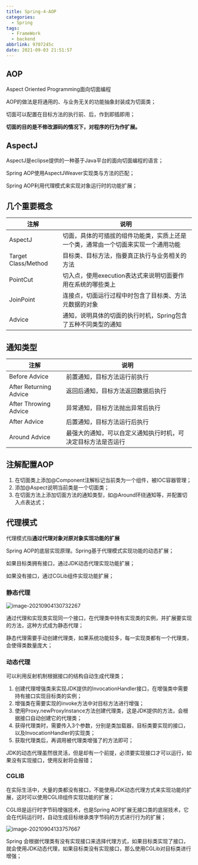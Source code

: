 ```yaml
---
title: Spring-4-AOP
categories:
  - Spring
tags:
  - FrameWork
  - backend
abbrlink: 9707245c
date: 2021-09-03 21:51:57
---
```


## AOP

Aspect Oriented Programming面向切面编程

AOP的做法是将通用的、与业务无关的功能抽象封装成为切面类；

切面可以配置在目标方法的执行前、后，作到即插即用；

**切面的目的是不修改源码的情况下，对程序的行为作扩展。**

## AspectJ

AspectJ是eclipse提供的一种基于Java平台的面向切面编程的语言；

Spring AOP使用AspectJWeaver实现类与方法的匹配；

Spring AOP利用代理模式来实现对象运行时的功能扩展；

## 几个重要概念

| 注解                | 说明                                                         |
| ------------------- | ------------------------------------------------------------ |
| AspectJ             | 切面，具体的可插拔的组件功能类，实质上还是一个类，通常由一个切面来实现一个通用功能 |
| Target Class/Method | 目标类、目标方法，指要真正执行与业务相关的方法               |
| PointCut            | 切入点，使用execution表达式来说明切面要作用在系统的哪些类上  |
| JoinPoint           | 连接点，切面运行过程中时包含了目标类、方法元数据的对象       |
| Advice              | 通知，说明具体的切面的执行时机，Spring包含了五种不同类型的通知 |

## 通知类型

| 注解                   | 说明                                                         |
| ---------------------- | ------------------------------------------------------------ |
| Before Advice          | 前置通知，目标方法运行前执行                                 |
| After Returning Advice | 返回后通知，目标方法返回数据后执行                           |
| After Throwing Advice  | 异常通知，目标方法抛出异常后执行                             |
| After Advice           | 后置通知，目标方法运行后执行                                 |
| Around Advice          | 最强大的通知，可以自定义通知执行时机，可决定目标方法是否运行 |

## 注解配置AOP

1. 在切面类上添加@Component注解标记当前类为一个组件，被IOC容器管理；
2. 添加@Aspect说明当前类是一个切面类；
3. 在切面方法上添加切面方法的通知类型，如@Around环绕通知等，并配置切入点表达式；

## 代理模式

代理模式指**通过代理对象对原对象实现功能的扩展**

Spring AOP的底层实现原理。Spring基于代理模式实现功能的动态扩展；

如果目标类拥有接口，通过JDK动态代理实现功能扩展；

如果没有接口，通过CGLib组件实现功能扩展；

### 静态代理

![image-20210904130732267](https://gitee.com/cao_ziqiang/img/raw/master/20210904130732.png)

通过代理和实现类实现同一个接口，在代理类中持有实现类的实例，并扩展要实现的方法，这种方式成为静态代理；

静态代理需要手动创建代理类，如果系统功能较多，每一实现类都有一个代理类，会使得类数量庞大；

### 动态代理

可以利用反射机制根据接口的结构自动生成代理类；

1. 创建代理增强类来实现JDK提供的InvocationHandler接口，在增强类中需要持有接口实现目标类的实例；
2. 增强类在需要实现的invoke方法中对目标方法进行增强；
3. 使用Proxy.newProxyInstance方法创建代理类，这是JDK提供的方法，会根据接口自动创建它的代理类；
4. 获得代理类时，需要传入3个参数，分别是类加载器，目标类要实现的接口，以及InvocationHandler的实现类；
5. 获取代理类后，再调用被代理类增强了的方法即可；

JDK的动态代理虽然很灵活，但是却有一个前提，必须要实现接口才可以运行，如果没有实现接口，使用反射将会报错；

### CGLIB

在实际生活中，大量的类都没有接口，不能使用JDK动态代理方式来实现功能的扩展，这时可以使用CGLIB组件实现功能的扩展；

CGLIB是运行时字节码增强技术，也是Spring AOP扩展无接口类的底层技术，它会在代码运行时，自动生成目标继承类字节码的方式进行行为的扩展；

![image-20210904133757667](https://gitee.com/cao_ziqiang/img/raw/master/20210904133757.png)

Spring 会根据代理类有没有实现接口来选择代理方式，如果目标类实现了接口，就会使用JDK动态代理，如果目标类没有实现接口，那么使用CGLib对目标类进行增强；

